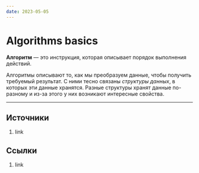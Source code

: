 ```yaml
---
date: 2023-05-05
---
```

# Algorithms basics

**Алгоритм** — это инструкция, которая описывает порядок выполнения действий.

Алгоритмы описывают то, как мы преобразуем данные, чтобы получить требуемый результат. С ними тесно связаны *структуры данных*, в которых эти данные хранятся. Разные структуры хранят данные по-разному и из-за этого у них возникают интересные свойства.

---

## Источники

1. link

## Ссылки

1. link
